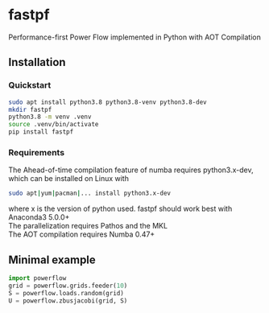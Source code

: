 # fastpf
Performance-first Power Flow implemented in Python with AOT Compilation

## Installation

### Quickstart
```bash
sudo apt install python3.8 python3.8-venv python3.8-dev
mkdir fastpf
python3.8 -m venv .venv
source .venv/bin/activate
pip install fastpf
```

### Requirements
The Ahead-of-time compilation feature of numba requires python3.x-dev, which can be installed on Linux with 
```bash
sudo apt|yum|pacman|... install python3.x-dev
```
where x is the version of python used. 
fastpf should work best with Anaconda3 5.0.0+  
The parallelization requires Pathos and the MKL  
The AOT compilation requires Numba 0.47+

## Minimal example
```python
import powerflow
grid = powerflow.grids.feeder(10)
S = powerflow.loads.random(grid)
U = powerflow.zbusjacobi(grid, S)
```
